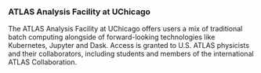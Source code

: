 ### ATLAS Analysis Facility at UChicago

The ATLAS Analysis Facility at UChicago offers users a mix of traditional batch computing alongside of forward-looking technologies like Kubernetes, Jupyter and Dask. Access is granted to U.S. ATLAS physicists and their collaborators, including students and members of the international ATLAS Collaboration.
